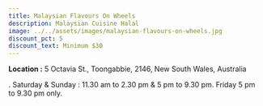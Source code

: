```yaml
---
title: Malaysian Flavours On Wheels
description: Malaysian Cuisine Halal
image: ../../assets/images/malaysian-flavours-on-wheels.jpg
discount_pct: 5
discount_text: Minimum $30
---
```

**Location :** 5 Octavia St., Toongabbie, 2146, New South Wales, Australia 

. Saturday & Sunday : 11.30 am to 2.30 pm & 5 pm to 9.30 pm. Friday 5 pm to 9.30 pm only.
